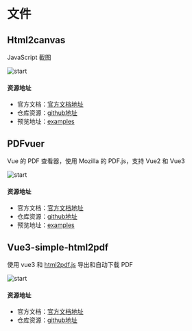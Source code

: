 # 文件

## Html2canvas
JavaScript 截图

![start](https://img.shields.io/github/stars/niklasvh/html2canvas?style=social)
#### 资源地址
- 官方文档：[官方文档地址](https://html2canvas.hertzen.com/)
- 仓库资源：[github地址](https://github.com/niklasvh/html2canvas)
- 预览地址：[examples](https://html2canvas.hertzen.com/)

## PDFvuer
Vue 的 PDF 查看器，使用 Mozilla 的 PDF.js，支持 Vue2 和 Vue3

![start](https://img.shields.io/github/stars/arkokoley/pdfvuer?style=social)
#### 资源地址
- 官方文档：[官方文档地址](https://github.com/arkokoley/pdfvuer#readme)
- 仓库资源：[github地址](https://github.com/arkokoley/pdfvuer)
- 预览地址：[examples](https://arkokoley.github.io/pdfvuer/)

## Vue3-simple-html2pdf
使用 vue3 和 [html2pdf.js](https://github.com/eKoopmans/html2pdf.js) 导出和自动下载 PDF

![start](https://img.shields.io/github/stars/sango-tech/vue3-simple-html2pdf?style=social)
#### 资源地址
- 官方文档：[官方文档地址](https://github.com/sango-tech/vue3-simple-html2pdf#readme)
- 仓库资源：[github地址](https://github.com/sango-tech/vue3-simple-html2pdf)